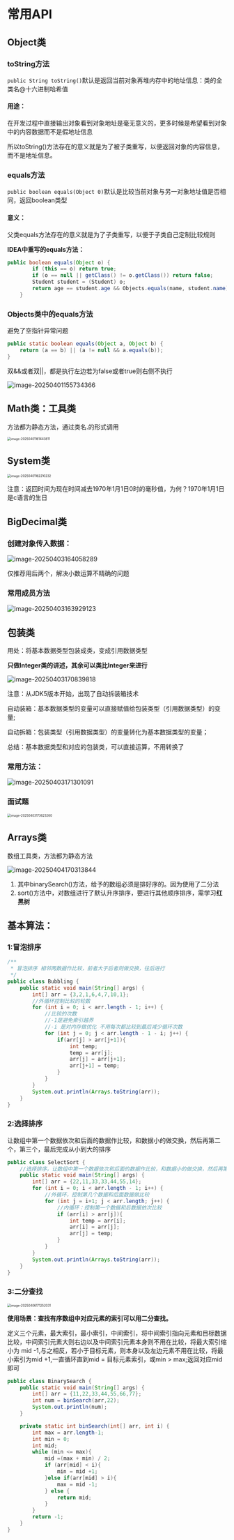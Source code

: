 # 常用API

## Object类

### toString方法

`public String toString()`默认是返回当前对象再堆内存中的地址信息：类的全类名@十六进制哈希值

#### 用途：

在开发过程中直接输出对象看到对象地址是毫无意义的，更多时候是希望看到对象中的内容数据而不是假地址信息

所以toString()方法存在的意义就是为了被子类重写，以便返回对象的内容信息，而不是地址信息。

### equals方法

`public boolean equals(Object 0)`默认是比较当前对象与另一对象地址值是否相同，返回boolean类型

#### 意义：

父类equals方法存在的意义就是为了子类重写，以便于子类自己定制比较规则

**IDEA中重写的equals方法：**

```java
public boolean equals(Object o) {
        if (this == o) return true;
        if (o == null || getClass() != o.getClass()) return false;
        Student student = (Student) o;
        return age == student.age && Objects.equals(name, student.name);
    }
```

### **Objects类中的equals方法**

避免了空指针异常问题

```java
public static boolean equals(Object a, Object b) {
    return (a == b) || (a != null && a.equals(b));
}
```

双&&或者双||，都是执行左边若为false或者true则右侧不执行

![image-20250401155734366](https://gitee.com/icecat2233/picture/raw/master/20250401155745359.png)

## Math类：工具类

方法都为静态方法，通过类名.的形式调用

<img src="https://gitee.com/icecat2233/picture/raw/master/20250401161501296.png" alt="image-20250401161443811" style="zoom: 50%;" />

## System类

<img src="https://gitee.com/icecat2233/picture/raw/master/20250401162215459.png" alt="image-20250401162210232" style="zoom: 50%;" />

注意：返回时间为现在时间减去1970年1月1日0时的毫秒值，为何？1970年1月1日是c语言的生日

## BigDecimal类

### 创建对象传入数据：

![image-20250403164058289](https://gitee.com/icecat2233/picture/raw/master/20250403164059630.png)

仅推荐用后两个，解决小数运算不精确的问题

### 常用成员方法

![image-20250403163929123](https://gitee.com/icecat2233/picture/raw/master/20250403163938062.png)

## 包装类

用处：将基本数据类型包装成类，变成引用数据类型

**只做Integer类的讲述，其余可以类比Integer来进行**

![image-20250403170839818](imgh/image-20250403170839818.png)

注意：从JDK5版本开始，出现了自动拆装箱技术

自动装箱：基本数据类型的变量可以直接赋值给包装类型（引用数据类型）的变量;

自动拆箱：包装类型（引用数据类型）的变量转化为基本数据类型的变量；

总结：基本数据类型和对应的包装类，可以直接运算，不用转换了

### 常用方法：

![image-20250403171301091](https://gitee.com/icecat2233/picture/raw/master/20250403171304123.png)

### 面试题

<img src="https://gitee.com/icecat2233/picture/raw/master/20250403173626000.png" alt="image-20250403173623260" style="zoom: 50%;" />

## Arrays类

数组工具类，方法都为静态方法


![image-20250404170313844](https://gitee.com/icecat2233/picture/raw/master/20250404170322675.png)

1. 其中binarySearch()方法，给予的数组必须是排好序的。因为使用了二分法
2. sort()方法中，对数组进行了默认升序排序，要进行其他顺序排序，需学习**红黑树**



## 基本算法：

### 1:冒泡排序

```java
/**
 * 冒泡排序 相邻两数据作比较，前者大于后者则做交换，往后进行
 */
public class Bubbling {
    public static void main(String[] args) {
        int[] arr = {3,2,1,6,4,7,10,1};
        //外循环控制比较的轮数
        for (int i = 0; i < arr.length - 1; i++) {
            //比较的次数
            //-1是避免索引越界
            //-i 是对内存做优化 不用每次都比较到最后减少循环次数
            for (int j = 0; j < arr.length - 1 - i; j++) {
                if(arr[j] > arr[j+1]){
                    int temp;
                    temp = arr[j];
                    arr[j] = arr[j+1];
                    arr[j+1] = temp;
                }
            }
        }
        System.out.println(Arrays.toString(arr));
    }
}
```

### 2:选择排序

让数组中第一个数据依次和后面的数据作比较，和数据小的做交换，然后再第二个，第三个，最后完成从小到大的排序

```Java
public class SelectSort {
    //选择排序，让数组中第一个数据依次和后面的数据作比较，和数据小的做交换，然后再第二个，第三个，最后完成从小到大的排序
    public static void main(String[] args) {
        int[] arr = {22,11,33,33,44,55,14};
        for (int i = 0; i < arr.length - 1; i++) {
            //外循环，控制第几个数据和后面数据做比较
            for (int j = i+1; j < arr.length; j++) {
                //内循环：控制第一个数据和后数据依次比较
                if (arr[i] > arr[j]){
                    int temp = arr[i];
                    arr[i] = arr[j];
                    arr[j] = temp;
                }
            }
        }
        System.out.println(Arrays.toString(arr));
    }
}
```

### 3:二分查找

<img src="https://gitee.com/icecat2233/picture/raw/master/20250406171300941.png" alt="image-20250406171252031" style="zoom: 50%;" />

**使用场景：查找有序数组中对应元素的索引可以用二分查找。**

定义三个元素，最大索引，最小索引，中间索引，将中间索引指向元素和目标数据比较，中间索引元素大则右边以及中间索引元素本身则不用在比较，将最大索引缩小为 mid -1,与之相反，若小于目标元素，则本身以及左边元素不用在比较，将最小索引为mid +1,一直循环直到mid = 目标元素索引，或min > max;返回对应mid即可

```Java
public class BinarySearch {
    public static void main(String[] args) {
        int[] arr = {11,22,33,44,55,66,77};
        int num = binSearch(arr,22);
        System.out.println(num);
    }

    private static int binSearch(int[] arr, int i) {
        int max = arr.length-1;
        int min = 0;
        int mid;
        while (min <= max){
            mid =(max + min) / 2;
            if (arr[mid] < i){
                min = mid +1;
            }else if(arr[mid] > i){
                max = mid -1;
            } else {
                return mid;
            }
        }
        return -1;
    }
}

```

